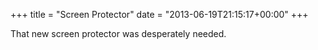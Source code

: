 +++
title = "Screen Protector"
date = "2013-06-19T21:15:17+00:00"
+++

That new screen protector was desperately needed.
			